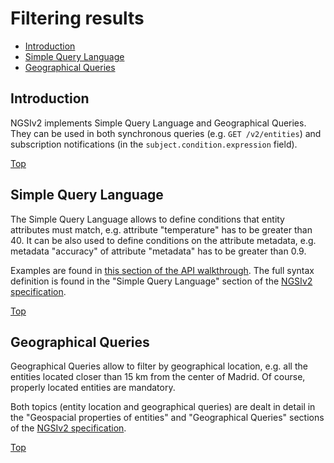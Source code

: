 # <a name="top"></a>Filtering results

* [Introduction](#introduction)
* [Simple Query Language](#simple-query-language)
* [Geographical Queries](#geographical-queries)
    
## Introduction

NGSIv2 implements Simple Query Language and Geographical Queries. They
can be used in both synchronous queries (e.g. `GET /v2/entities`) and
subscription notifications (in the `subject.condition.expression` field).

[Top](#top)

## Simple Query Language

The Simple Query Language allows to define conditions that entity attributes must match, e.g.
attribute "temperature" has to be greater than 40. It can be also used to define conditions
on the attribute metadata, e.g. metadata "accuracy" of attribute "metadata" has to be greater than 0.9.

Examples are found in [this section of the API walkthrough](walkthrough_apiv2#query-entity).
The full syntax definition is found in the "Simple Query Language"
section of the [NGSIv2 specification](http://telefonicaid.github.io/fiware-orion/api/v2/stable/).

[Top](#top)

## Geographical Queries

Geographical Queries allow to filter by geographical location, e.g. all the entities located
closer than 15 km from the center of Madrid. Of course, properly located entities are mandatory.

Both topics (entity location and geographical queries) are dealt in detail in
the "Geospacial properties of entities" and "Geographical Queries" sections of the
[NGSIv2 specification](http://telefonicaid.github.io/fiware-orion/api/v2/stable/).

[Top](#top)
